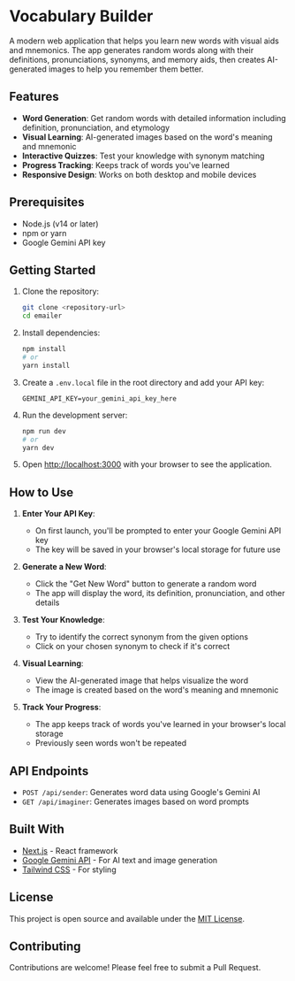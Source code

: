 # Vocabulary Builder

A modern web application that helps you learn new words with visual aids and mnemonics. The app generates random words along with their definitions, pronunciations, synonyms, and memory aids, then creates AI-generated images to help you remember them better.

## Features

- **Word Generation**: Get random words with detailed information including definition, pronunciation, and etymology
- **Visual Learning**: AI-generated images based on the word's meaning and mnemonic
- **Interactive Quizzes**: Test your knowledge with synonym matching
- **Progress Tracking**: Keeps track of words you've learned
- **Responsive Design**: Works on both desktop and mobile devices

## Prerequisites

- Node.js (v14 or later)
- npm or yarn
- Google Gemini API key

## Getting Started

1. Clone the repository:
   ```bash
   git clone <repository-url>
   cd emailer
   ```

2. Install dependencies:
   ```bash
   npm install
   # or
   yarn install
   ```

3. Create a `.env.local` file in the root directory and add your API key:
   ```
   GEMINI_API_KEY=your_gemini_api_key_here
   ```

4. Run the development server:
   ```bash
   npm run dev
   # or
   yarn dev
   ```

5. Open [http://localhost:3000](http://localhost:3000) with your browser to see the application.

## How to Use

1. **Enter Your API Key**:
   - On first launch, you'll be prompted to enter your Google Gemini API key
   - The key will be saved in your browser's local storage for future use

2. **Generate a New Word**:
   - Click the "Get New Word" button to generate a random word
   - The app will display the word, its definition, pronunciation, and other details

3. **Test Your Knowledge**:
   - Try to identify the correct synonym from the given options
   - Click on your chosen synonym to check if it's correct

4. **Visual Learning**:
   - View the AI-generated image that helps visualize the word
   - The image is created based on the word's meaning and mnemonic

5. **Track Your Progress**:
   - The app keeps track of words you've learned in your browser's local storage
   - Previously seen words won't be repeated

## API Endpoints

- `POST /api/sender`: Generates word data using Google's Gemini AI
- `GET /api/imaginer`: Generates images based on word prompts

## Built With

- [Next.js](https://nextjs.org/) - React framework
- [Google Gemini API](https://ai.google.dev/) - For AI text and image generation
- [Tailwind CSS](https://tailwindcss.com/) - For styling

## License

This project is open source and available under the [MIT License](LICENSE).

## Contributing

Contributions are welcome! Please feel free to submit a Pull Request.
